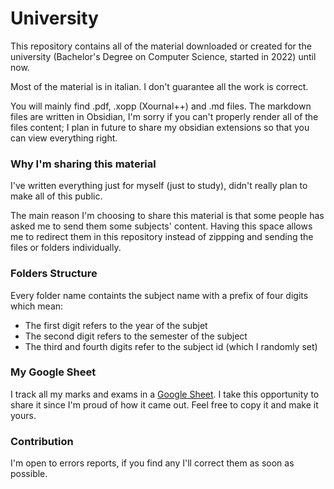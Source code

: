 # University
This repository contains all of the material downloaded or created for the university (Bachelor's Degree on Computer Science, started in 2022) until now.

Most of the material is in italian. I don't guarantee all the work is correct.

You will mainly find .pdf, .xopp (Xournal++) and .md files.
The markdown files are written in Obsidian, I'm sorry if you can't properly render all of the files content; I plan in future to share my obsidian extensions so that you can view everything right.

### Why I'm sharing this material

I've written everything just for myself (just to study), didn't really plan to make all of this public.

The main reason I'm choosing to share this material is that some people has asked me to send them some subjects' content. Having this space allows me to redirect them in this repository instead of zippping and sending the files or folders individually.

### Folders Structure

Every folder name containts the subject name with a prefix of four digits which mean:
- The first digit refers to the year of the subjet
- The second digit refers to the semester of the subject
- The third and fourth digits refer to the subject id (which I randomly set)

### My Google Sheet

I track all my marks and exams in a [Google Sheet](https://docs.google.com/spreadsheets/d/1fZZPt1zc6c_K6VdMn6nS60H-tv2VyBzxq3R2oebD4-A).
I take this opportunity to share it since I'm proud of how it came out. Feel free to copy it and make it yours.

### Contribution

I'm open to errors reports, if you find any I'll correct them as soon as possible.
